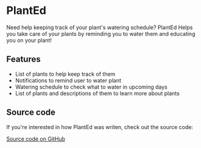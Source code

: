 # PlantEd

Need help keeping track of your plant's watering schedule? PlantEd Helps you take care of your plants by reminding you to water them and educating you on your plant!

## Features

+ List of plants to help keep track of them
+ Notifications to remind user to water plant
+ Watering schedule to check what to water in upcoming days
+  List of plants and descriptions of them to learn more about plants

## Source code

If you're interested in how PlantEd was writen, check out the source code:

[Source code on GitHub](https://github.com/jacqueraffe/PlantEdCD)
